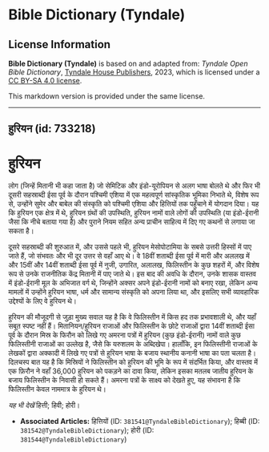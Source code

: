 # Bible Dictionary (Tyndale)

## License Information

**Bible Dictionary (Tyndale)** is based on and adapted from: _Tyndale Open Bible Dictionary_, [Tyndale House Publishers](https://tyndaleopenresources.com/), 2023, which is licensed under a [CC BY-SA 4.0 license](https://creativecommons.org/licenses/by-sa/4.0/legalcode.en).

This markdown version is provided under the same license.



--------------------------------

## हुरियन (id: 733218)

हुरियन
======

लोग (जिन्हें मितानी भी कहा जाता है) जो सेमिटिक और इंडो\-यूरोपियन से अलग भाषा बोलते थे और फिर भी दूसरी सहस्राब्दी ईसा पूर्व के दौरान पश्चिमी एशिया में एक महत्वपूर्ण सांस्कृतिक भूमिका निभाते थे, विशेष रूप से, उन्होंने सुमेर और बाबेल की संस्कृति को पश्चिमी एशिया और हित्तियों तक पहुँचाने में योगदान दिया। यह कि हुरियन एक क्षेत्र में थे, हुरियन ग्रंथों की उपस्थिति, हुरियन नामों वाले लोगों की उपस्थिति (या इंडो\-ईरानी जैसा कि नीचे बताया गया है) और पुराने नियम सहित अन्य प्राचीन साहित्य में दिए गए कथनों से लगाया जा सकता है।

दूसरे सहस्राब्दी की शुरुआत में, और उससे पहले भी, हुरियन मेसोपोटामिया के सबसे उत्तरी हिस्सों में पाए जाते हैं, जो संभवतः और भी दूर उत्तर से वहाँ आए थे। वे 18वीं शताब्दी ईसा पूर्व में मारी और अललख में और 15वीं और 14वीं शताब्दी ईसा पूर्व में नुजी, उगारित, अलालख, फिलिस्तीन के कुछ शहरों में, और विशेष रूप से उनके राजनीतिक केंद्र मितानी में पाए जाते थे। इस बाद की अवधि के दौरान, उनके शासक वास्तव में इंडो\-ईरानी मूल के अभिजात वर्ग थे, जिन्होंने अक्सर अपने इंडो\-ईरानी नामों को बनाए रखा, लेकिन अन्य मामलों में उन्होंने हुरियन भाषा, धर्म और सामान्य संस्कृति को अपना लिया था, और इसलिए सभी व्यावहारिक उद्देश्यों के लिए वे हुरियन थे।

हुरियन की मौजूदगी से जुड़ा मुख्य सवाल यह है कि वे फिलिस्तीन में किस हद तक प्रभावशाली थे, और यहाँ सबूत स्पष्ट नहीं हैं। मितानियन/हुरियन राजाओं और फिलिस्तीन के छोटे राजाओं द्वारा 14वीं शताब्दी ईसा पूर्व के दौरान मिस्र के फिरौन को लिखे गए अमरना पत्रों में हुरियन (कुछ इंडो\-ईरानी) नामों वाले कुछ फिलिस्तीनी राजाओं का उल्लेख है, जैसे कि यरुशलम के अब्दिखेपा। हालाँकि, इन फिलिस्तीनी राजाओं के लेखकों द्वारा अक्कादी में लिखे गए पत्रों से हुरियन भाषा के बजाय स्थानीय कनानी भाषा का पता चलता है। दिलचस्प बात यह है कि मिस्रियों ने फिलिस्तीन को हुरियन की भूमि के रूप में संदर्भित किया, और वास्तव में एक फ़िरौन ने वहाँ 36,000 हुरियन को पकड़ने का दावा किया, लेकिन इसका मतलब जातीय हुरियन के बजाय फिलिस्तीन के निवासी हो सकते हैं। अमरना पत्रों के साक्ष्य को देखते हुए, यह संभावना है कि फिलिस्तीन केवल नाममात्र के हुरियन थे।

*यह भी देखें* हित्ती; हिवी; होरी।

* **Associated Articles:** हित्तियों (ID: `381541@TyndaleBibleDictionary`); हिब्बी (ID: `381542@TyndaleBibleDictionary`); होरी (ID: `381544@TyndaleBibleDictionary`)

